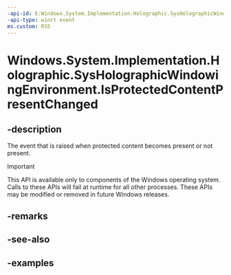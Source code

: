 ```yaml
---
-api-id: E:Windows.System.Implementation.Holographic.SysHolographicWindowingEnvironment.IsProtectedContentPresentChanged
-api-type: winrt event
ms.custom: RS5
---
```


<!-- Event syntax.
public event TypedEventHandler IsProtectedContentPresentChanged<SysHolographicWindowingEnvironment,  object>
-->

# Windows.System.Implementation.Holographic.SysHolographicWindowingEnvironment.IsProtectedContentPresentChanged

## -description
The event that is raised when protected content becomes present or not present.

> [!IMPORTANT]
> This API is available only to components of the Windows operating system.  Calls to these APIs will fail at runtime for all other processes.  These APIs may be modified or removed in future Windows releases.

## -remarks

## -see-also

## -examples

